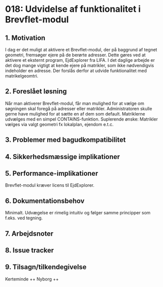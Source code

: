 # 018: Udvidelse af funktionalitet i Brevflet-modul

## 1. Motivation
I dag er det muligt at aktivere et Brevflet-modul, der på baggrund af tegnet geometri, fremsøger ejere på de berørte adresser. Dette gøres ved at aktivere et eksternt program, EjdExplorer fra LIFA.
I det daglige arbejde er det dog mange vigtigt at kende ejere på matrikler, som ikke nødvendigvis indeholder en adresse. Der forslås derfor at udvide funktionalitet med matrikelgeomtri.


## 2. Foreslået løsning
Når man aktiverer Brevflet-modul, får man mulighed for at vælge om søgningen skal foregå på adresser eller matrikler. Administratoren skulle gerne have mulighed for at sætte en af dem som default. Matriklerne udvælges med en simpel CONTAINS-funktion.
Suplerende ønske: Matrikler vælges via valgt geometri fx lokalplan, ejendom e.t.c. 


## 3. Problemer med bagudkompatibilitet

## 4. Sikkerhedsmæssige implikationer

## 5. Performance-implikationer
Brevflet-modul kræver licens til EjdExplorer.

## 6. Dokumentationsbehov
Minimalt. Udvægelse er rimelig intuitiv og følger samme principper som f.eks. ved tegning.  

## 7. Arbejdsnoter

## 8. Issue tracker  

## 9. Tilsagn/tilkendegivelse
Kerteminde ++
Nyborg ++

